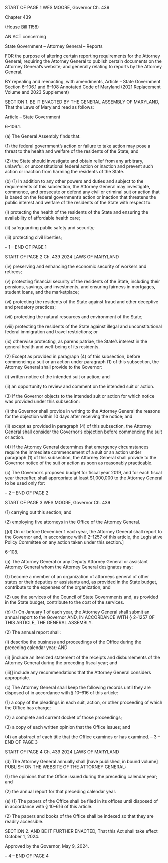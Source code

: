 START OF PAGE 1
WES MOORE, Governor Ch. 439

Chapter 439

(House Bill 1158)

AN ACT concerning

State Government – Attorney General – Reports

FOR the purpose of altering certain reporting requirements for the Attorney General;
requiring the Attorney General to publish certain documents on the Attorney
General’s website; and generally relating to reports by the Attorney General.

BY repealing and reenacting, with amendments,
Article – State Government
Section 6–106.1 and 6–108
Annotated Code of Maryland
(2021 Replacement Volume and 2023 Supplement)

SECTION 1. BE IT ENACTED BY THE GENERAL ASSEMBLY OF MARYLAND,
That the Laws of Maryland read as follows:

Article – State Government

6–106.1.

(a) The General Assembly finds that:

(1) the federal government’s action or failure to take action may pose a
threat to the health and welfare of the residents of the State; and

(2) the State should investigate and obtain relief from any arbitrary,
unlawful, or unconstitutional federal action or inaction and prevent such action or inaction
from harming the residents of the State.

(b) (1) In addition to any other powers and duties and subject to the
requirements of this subsection, the Attorney General may investigate, commence, and
prosecute or defend any civil or criminal suit or action that is based on the federal
government’s action or inaction that threatens the public interest and welfare of the
residents of the State with respect to:

(i) protecting the health of the residents of the State and ensuring
the availability of affordable health care;

(ii) safeguarding public safety and security;

(iii) protecting civil liberties;

– 1 –
END OF PAGE 1

START OF PAGE 2
Ch. 439 2024 LAWS OF MARYLAND

(iv) preserving and enhancing the economic security of workers and
retirees;

(v) protecting financial security of the residents of the State,
including their pensions, savings, and investments, and ensuring fairness in mortgages,
student loans, and the marketplace;

(vi) protecting the residents of the State against fraud and other
deceptive and predatory practices;

(vii) protecting the natural resources and environment of the State;

(viii) protecting the residents of the State against illegal and
unconstitutional federal immigration and travel restrictions; or

(ix) otherwise protecting, as parens patriae, the State’s interest in
the general health and well–being of its residents.

(2) Except as provided in paragraph (4) of this subsection, before
commencing a suit or an action under paragraph (1) of this subsection, the Attorney
General shall provide to the Governor:

(i) written notice of the intended suit or action; and

(ii) an opportunity to review and comment on the intended suit or
action.

(3) If the Governor objects to the intended suit or action for which notice
was provided under this subsection:

(i) the Governor shall provide in writing to the Attorney General the
reasons for the objection within 10 days after receiving the notice; and

(ii) except as provided in paragraph (4) of this subsection, the
Attorney General shall consider the Governor’s objection before commencing the suit or
action.

(4) If the Attorney General determines that emergency circumstances
require the immediate commencement of a suit or an action under paragraph (1) of this
subsection, the Attorney General shall provide to the Governor notice of the suit or action
as soon as reasonably practicable.

(c) The Governor’s proposed budget for fiscal year 2019, and for each fiscal year
thereafter, shall appropriate at least $1,000,000 to the Attorney General to be used only
for:

– 2 –
END OF PAGE 2

START OF PAGE 3
WES MOORE, Governor Ch. 439

(1) carrying out this section; and

(2) employing five attorneys in the Office of the Attorney General.

[(d) On or before December 1 each year, the Attorney General shall report to the
Governor and, in accordance with § 2–1257 of this article, the Legislative Policy Committee
on any action taken under this section.]

6–108.

(a) The Attorney General or any Deputy Attorney General or assistant Attorney
General whom the Attorney General designates may:

(1) become a member of an organization of attorneys general of other states
or their deputies or assistants and, as provided in the State budget, contribute to the
expenses of the organization; and

(2) use the services of the Council of State Governments and, as provided
in the State budget, contribute to the cost of the services.

(b) (1) On January 1 of each year, the Attorney General shall submit an
annual report to the Governor AND, IN ACCORDANCE WITH § 2–1257 OF THIS ARTICLE,
THE GENERAL ASSEMBLY.

(2) The annual report shall:

(i) describe the business and proceedings of the Office during the
preceding calendar year; AND

(ii) [include an itemized statement of the receipts and
disbursements of the Attorney General during the preceding fiscal year; and

(iii)] include any recommendations that the Attorney General
considers appropriate.

(c) The Attorney General shall keep the following records until they are disposed
of in accordance with § 10–616 of this article:

(1) a copy of the pleadings in each suit, action, or other proceeding of which
the Office has charge;

(2) a complete and current docket of those proceedings;

(3) a copy of each written opinion that the Office issues; and

(4) an abstract of each title that the Office examines or has examined.
– 3 –
END OF PAGE 3

START OF PAGE 4
Ch. 439 2024 LAWS OF MARYLAND

(d) The Attorney General annually shall [have published, in bound volume]
PUBLISH ON THE WEBSITE OF THE ATTORNEY GENERAL:

(1) the opinions that the Office issued during the preceding calendar year;
and

(2) the annual report for that preceding calendar year.

(e) (1) The papers of the Office shall be filed in its offices until disposed of in
accordance with § 10–616 of this article.

(2) The papers and books of the Office shall be indexed so that they are
readily accessible.

SECTION 2. AND BE IT FURTHER ENACTED, That this Act shall take effect
October 1, 2024.

Approved by the Governor, May 9, 2024.

– 4 –
END OF PAGE 4
